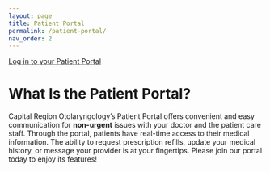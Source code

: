```yaml
---
layout: page
title: Patient Portal
permalink: /patient-portal/
nav_order: 2
---
```

<div class="row t30 b15">
    <div class="small-12 text-center columns">
        <a class="button large radius secondary" href="{{ site.patient-portal-url }}" target="_blank">Log in to your Patient Portal</a>
    </div>
</div>

# What Is the Patient Portal?

Capital Region Otolaryngology’s Patient Portal offers convenient and easy communication for **non-urgent** issues with your doctor and the patient care staff. Through the portal, patients have real-time access to their medical information. The ability to request prescription refills, update your medical history, or message your provider is at your fingertips. Please join our portal today to enjoy its features!
